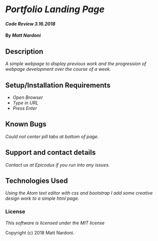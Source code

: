 # _Portfolio Landing Page_

#### _Code Review 3.16.2018_

#### By _**Matt Nardoni**_

## Description

_A simple webpage to display previous work and the progression of webpage development over the course of a week._

## Setup/Installation Requirements

* _Open Browser_
* _Type in URL_
* _Press Enter_


## Known Bugs

_Could not center pill tabs at bottom of page._

## Support and contact details

_Contact us at Epicodus if you run into any issues._

## Technologies Used

_Using the Atom text editor with css and bootstrap I add some creative design work to a simple html page._

### License

_This software is licensed under the MIT license_

Copyright (c) 2018 Matt Nardoni.
